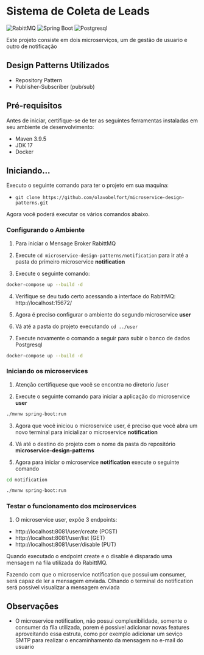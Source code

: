 # Sistema de Coleta de Leads

<p align="left">
  <img alt="RabittMQ" src="https://img.shields.io/badge/rabbitmq-%23FF6600.svg?&style=for-the-badge&logo=rabbitmq&logoColor=white" />
  <img alt="Spring Boot" src="https://img.shields.io/badge/Spring_Boot-brightgreen?logo=spring&style=flat-square" />
  <img alt="Postgresql" src="https://img.shields.io/badge/PostgreSQL-316192?style=for-the-badge&logo=postgresql&logoColor=white" />
</p>

Este projeto consiste em dois microserviços, um de gestão de usuario e outro de notificação

## Design Patterns Utilizados
- Repository Pattern
- Publisher-Subscriber (pub/sub)

## Pré-requisitos

Antes de iniciar, certifique-se de ter as seguintes ferramentas instaladas em seu ambiente de desenvolvimento:

- Maven 3.9.5
- JDK 17
- Docker

## Iniciando...
Executo o seguinte comando para ter o projeto em sua maquina:

- `git clone https://github.com/olavobelfort/microservice-design-patterns.git`

Agora você poderá executar os vários comandos abaixo.

### Configurando o Ambiente

1. Para iniciar o Mensage Broker RabittMQ


2. Execute `cd microservice-design-patterns/notification` para ir até a pasta do primeiro microservice **notification**


3. Execute o seguinte comando:
```bash
docker-compose up --build -d
```

4. Verifique se deu tudo certo acessando a interface do RabittMQ:
   http://localhost:15672/

6. Agora é preciso configurar o ambiente do segundo microservice **user**


7. Vá até a pasta do projeto executando `cd ../user`


8. Execute novamente o comando a seguir para subir o banco de dados Postgresql
```bash
docker-compose up --build -d
```

### Iniciando os microservices

1. Atenção certifiquese que você se encontra no diretorio /user


2. Execute o seguinte comando para iniciar a aplicação do microservice **user**
```bash
./mvnw spring-boot:run
```

3. Agora que você iniciou o microservice user, é preciso que você abra um novo terminal para inicializar o microservice **notification**

4. Vá até o destino do projeto com o nome da pasta do repositório **microservice-design-patterns**


5. Agora para iniciar o microservice **notification** execute o seguinte comando
```bash
cd notification

./mvnw spring-boot:run
```

### Testar o funcionamento dos mciroservices

1. O microservice user, expõe 3 endpoints:
- http://localhost:8081/user/create (POST)
- http://localhost:8081/user/list (GET)
- http://localhost:8081/user/disable (PUT)

Quando executado o endpoint create e o disable é disparado uma mensagem na fila utilizada do RabittMQ.

Fazendo com que o microservice notification que possui um consumer, será capaz de ler a mensagem enviada. Olhando o terminal do notification será possivel visualizar a mensagem enviada


## Observações

- O microservice notification, não possui complexibilidade, somente o consumer da fila utilizada, porem é possivel adicionar novas features aproveitando essa estruta, como por exemplo adicionar um seviço SMTP para realizar o encaminhamento da mensagem no e-mail do usuario